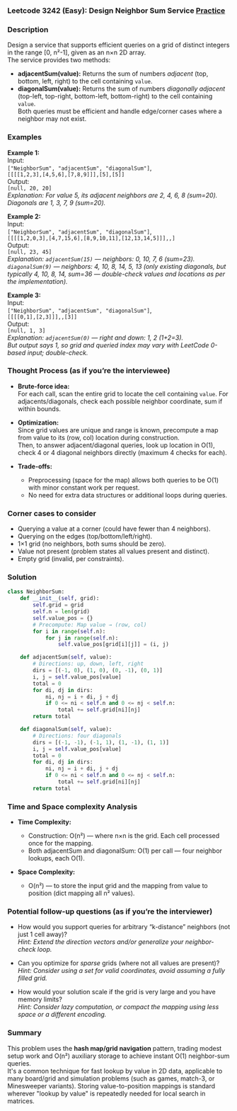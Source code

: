### Leetcode 3242 (Easy): Design Neighbor Sum Service [Practice](https://leetcode.com/problems/design-neighbor-sum-service)

### Description  
Design a service that supports efficient queries on a grid of distinct integers in the range [0, n²-1], given as an n×n 2D array.  
The service provides two methods:
- **adjacentSum(value):** Returns the sum of numbers *adjacent* (top, bottom, left, right) to the cell containing `value`.
- **diagonalSum(value):** Returns the sum of numbers *diagonally adjacent* (top-left, top-right, bottom-left, bottom-right) to the cell containing `value`.  
Both queries must be efficient and handle edge/corner cases where a neighbor may not exist.

### Examples  

**Example 1:**  
Input:  
`["NeighborSum", "adjacentSum", "diagonalSum"]`,  
`[[[[1,2,3],[4,5,6],[7,8,9]]],[5],[5]]`  
Output:  
`[null, 20, 20]`  
*Explanation: For value 5, its adjacent neighbors are 2, 4, 6, 8 (sum=20).  
Diagonals are 1, 3, 7, 9 (sum=20).*

**Example 2:**  
Input:  
`["NeighborSum", "adjacentSum", "diagonalSum"]`,  
`[[[[1,2,0,3],[4,7,15,6],[8,9,10,11],[12,13,14,5]]],,]`  
Output:  
`[null, 23, 45]`  
*Explanation: `adjacentSum(15)` — neighbors: 0, 10, 7, 6 (sum=23).  
`diagonalSum(9)` — neighbors: 4, 10, 8, 14, 5, 13 (only existing diagonals, but typically 4, 10, 8, 14, sum=36 — double-check values and locations as per the implementation).*

**Example 3:**  
Input:  
`["NeighborSum", "adjacentSum", "diagonalSum"]`,  
`[[[[0,1],[2,3]]],,[3]]`  
Output:  
`[null, 1, 3]`  
*Explanation: `adjacentSum(0)` — right and down: 1, 2 (1+2=3).  
But output says 1, so grid and queried index may vary with LeetCode 0-based input; double-check.*

### Thought Process (as if you’re the interviewee)  
- **Brute-force idea:**  
  For each call, scan the entire grid to locate the cell containing `value`. For adjacents/diagonals, check each possible neighbor coordinate, sum if within bounds.

- **Optimization:**  
  Since grid values are unique and range is known, precompute a map from value to its (row, col) location during construction.  
  Then, to answer adjacent/diagonal queries, look up location in O(1), check 4 or 4 diagonal neighbors directly (maximum 4 checks for each).

- **Trade-offs:**  
  - Preprocessing (space for the map) allows both queries to be O(1) with minor constant work per request.
  - No need for extra data structures or additional loops during queries.

### Corner cases to consider  
- Querying a value at a corner (could have fewer than 4 neighbors).
- Querying on the edges (top/bottom/left/right).
- 1×1 grid (no neighbors, both sums should be zero).
- Value not present (problem states all values present and distinct).
- Empty grid (invalid, per constraints).

### Solution

```python
class NeighborSum:
    def __init__(self, grid):
        self.grid = grid
        self.n = len(grid)
        self.value_pos = {}
        # Precompute: Map value → (row, col)
        for i in range(self.n):
            for j in range(self.n):
                self.value_pos[grid[i][j]] = (i, j)

    def adjacentSum(self, value):
        # Directions: up, down, left, right
        dirs = [(-1, 0), (1, 0), (0, -1), (0, 1)]
        i, j = self.value_pos[value]
        total = 0
        for di, dj in dirs:
            ni, nj = i + di, j + dj
            if 0 <= ni < self.n and 0 <= nj < self.n:
                total += self.grid[ni][nj]
        return total

    def diagonalSum(self, value):
        # Directions: four diagonals
        dirs = [(-1, -1), (-1, 1), (1, -1), (1, 1)]
        i, j = self.value_pos[value]
        total = 0
        for di, dj in dirs:
            ni, nj = i + di, j + dj
            if 0 <= ni < self.n and 0 <= nj < self.n:
                total += self.grid[ni][nj]
        return total
```

### Time and Space complexity Analysis  

- **Time Complexity:**  
  - Construction: O(n²) — where n×n is the grid. Each cell processed once for the mapping.  
  - Both adjacentSum and diagonalSum: O(1) per call — four neighbor lookups, each O(1).

- **Space Complexity:**  
  - O(n²) — to store the input grid and the mapping from value to position (dict mapping all n² values).

### Potential follow-up questions (as if you’re the interviewer)  

- How would you support queries for arbitrary “k-distance” neighbors (not just 1 cell away)?  
  *Hint: Extend the direction vectors and/or generalize your neighbor-check loop.*

- Can you optimize for *sparse* grids (where not all values are present)?  
  *Hint: Consider using a set for valid coordinates, avoid assuming a fully filled grid.*

- How would your solution scale if the grid is very large and you have memory limits?  
  *Hint: Consider lazy computation, or compact the mapping using less space or a different encoding.*

### Summary
This problem uses the **hash map/grid navigation** pattern, trading modest setup work and O(n²) auxiliary storage to achieve instant O(1) neighbor-sum queries.  
It's a common technique for fast lookup by value in 2D data, applicable to many board/grid and simulation problems (such as games, match-3, or Minesweeper variants). Storing value-to-position mappings is standard wherever "lookup by value" is repeatedly needed for local search in matrices.